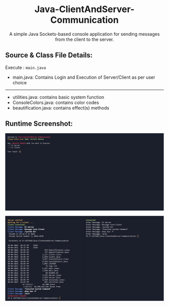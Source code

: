 <h1 align="center">Java-ClientAndServer-Communication</h1>
<p align="center">A simple Java Sockets-based console application for sending messages from the client to the server.</p>

<h2>Source & Class File Details:</h2>

Execute :  `main.java`
- main.java: Contains Login and Execution of Server/Client as per user choice
<hr>

- utilities.java: contains basic system function
- ConsoleColors.java: contains color codes 
- beautification.java: contains effect(s) methods

<h2>Runtime Screenshot:</h2>
<p align="cneter">
  <img src="Images/MainRuntimeScreenshot.png" alt="MainRuntumeScreentshot">
</p>
<p align="cneter">
  <img src="Images/RuntimeScreenshot.png" alt="RuntumeScreentshot">
</p>

